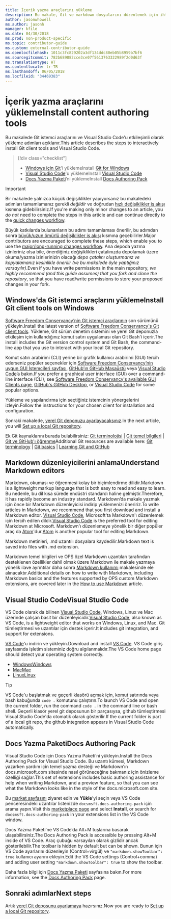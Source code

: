 ```yaml
---
title: İçerik yazma araçlarını yükleme
description: Bu makale, Git ve markdown dosyalarını düzenlemek için ihtiyacınız olacak istemci araçları indirip yüklemenize yardımcı olur.
author: jasonwhowell
ms.author: jasonh
manager: kfile
ms.date: 04/30/2018
ms.prod: non-product-specific
ms.topic: contributor-guide
ms.custom: external-contributor-guide
ms.openlocfilehash: 1011c3fc829202a3df134ddc80eb05b8959b7bf6
ms.sourcegitcommit: 782b689882cce3ce07f5613763322989f2d0d63f
ms.translationtype: HT
ms.contentlocale: tr-TR
ms.lasthandoff: 06/05/2018
ms.locfileid: "34469383"
---
```

# <a name="install-content-authoring-tools"></a><span data-ttu-id="dc98c-103">İçerik yazma araçlarını yükleme</span><span class="sxs-lookup"><span data-stu-id="dc98c-103">Install content authoring tools</span></span>

<span data-ttu-id="dc98c-104">Bu makalede Git istemci araçlarını ve Visual Studio Code'u etkileşimli olarak yükleme adımları açıklanır.</span><span class="sxs-lookup"><span data-stu-id="dc98c-104">This article describes the steps to interactively install Git client tools and Visual Studio Code.</span></span>
> [!div class="checklist"]
> * <span data-ttu-id="dc98c-105">[Windows için Git](https://git-scm.com/download/win)'i yükleme</span><span class="sxs-lookup"><span data-stu-id="dc98c-105">Install [Git for Windows](https://git-scm.com/download/win)</span></span>
> * <span data-ttu-id="dc98c-106">[Visual Studio Code](https://code.visualstudio.com/)'u yükleme</span><span class="sxs-lookup"><span data-stu-id="dc98c-106">Install [Visual Studio Code](https://code.visualstudio.com/)</span></span>
> * <span data-ttu-id="dc98c-107">[Docs Yazma Paketi](https://marketplace.visualstudio.com/items?itemName=docsmsft.docs-authoring-pack)’ni yükleme</span><span class="sxs-lookup"><span data-stu-id="dc98c-107">Install [Docs Authoring Pack](https://marketplace.visualstudio.com/items?itemName=docsmsft.docs-authoring-pack)</span></span>

>[!IMPORTANT]
> <span data-ttu-id="dc98c-108">Bir makalede yalnızca küçük değişiklikler yapıyorsanız bu makaledeki adımları tamamlamanız gerekli *değildir* ve doğrudan [hızlı değişiklikler iş akışı](index.md#quick-edits-to-existing-documents) kısmına gidebilirsiniz.</span><span class="sxs-lookup"><span data-stu-id="dc98c-108">If you're making only minor changes to an article, you *do not* need to complete the steps in this article and can continue directly to the [quick changes workflow](index.md#quick-edits-to-existing-documents).</span></span>
>
> <span data-ttu-id="dc98c-109">Büyük katkılarda bulunanların bu adımı tamamlaması önerilir, bu adımdan sonra [büyük/uzun ömürlü değişiklikler iş akışı](how-to-write-workflows-major.md) kısmına geçebilirler.</span><span class="sxs-lookup"><span data-stu-id="dc98c-109">Major contributors are encouraged to complete these steps, which enable you to use the [major/long-running changes workflow](how-to-write-workflows-major.md).</span></span> <span data-ttu-id="dc98c-110">Ana depoda yazma izinleriniz olsa bile, önerdiğiniz değişiklikleri çatalınızda depolamak üzere okuma/yazma izinlerinizin olacağı *depo çatalını oluşturmanız ve kopyalamanız kesinlikle önerilir (ve bu makalede öyle yaptığınız varsayılır)*.</span><span class="sxs-lookup"><span data-stu-id="dc98c-110">Even if you have write permissions in the main repository, *we highly recommend (and this guide assumes) that you fork and clone the repository*, so that you have read/write permissions to store your proposed changes in your fork.</span></span>

## <a name="install-git-client-tools-on-windows"></a><span data-ttu-id="dc98c-111">Windows'da Git istemci araçlarını yükleme</span><span class="sxs-lookup"><span data-stu-id="dc98c-111">Install Git client tools on Windows</span></span>

 <span data-ttu-id="dc98c-112">[Software Freedom Conservancy’nin Git istemci araçlarının](https://git-scm.com/download/) son sürümünü yükleyin.</span><span class="sxs-lookup"><span data-stu-id="dc98c-112">Install the latest version of [Software Freedom Conservancy's Git client tools](https://git-scm.com/download/).</span></span> <span data-ttu-id="dc98c-113">Yükleme, Git sürüm denetim sistemini ve yerel Git deponuzla etkileşim için kullandığınız komut satırı uygulaması olan Git Bash'i içerir.</span><span class="sxs-lookup"><span data-stu-id="dc98c-113">The install includes the Git version control system and Git Bash, the command-line app that you use to interact with your local Git repository.</span></span>

<span data-ttu-id="dc98c-114">Komut satırı arabirimi (CLI) yerine bir grafik kullanıcı arabirimi (GUI) tercih ederseniz popüler seçenekler için [Software Freedom Conservancy’nin uygun GUI İstemcileri sayfası](https://git-scm.com/downloads/guis), [GitHub’ın GitHub Masaüstü](https://desktop.github.com/) veya [Visual Studio Code](https://www.visualstudio.com/products/code-vs.aspx)’a bakın.</span><span class="sxs-lookup"><span data-stu-id="dc98c-114">If you prefer a graphical user interface (GUI) over a command-line interface (CLI), see [Software Freedom Conservancy's available GUI Clients page](https://git-scm.com/downloads/guis), [GitHub's GitHub Desktop](https://desktop.github.com/), or [Visual Studio Code](https://www.visualstudio.com/products/code-vs.aspx) for some popular options.</span></span>

<span data-ttu-id="dc98c-115">Yükleme ve yapılandırma için seçtiğiniz istemcinin yönergelerini izleyin.</span><span class="sxs-lookup"><span data-stu-id="dc98c-115">Follow the instructions for your chosen client for installation and configuration.</span></span>

<span data-ttu-id="dc98c-116">Sonraki makalede, [yerel Git deponuzu ayarlayacaksınız](get-started-setup-local.md).</span><span class="sxs-lookup"><span data-stu-id="dc98c-116">In the next article, you will [Set up a local Git repository](get-started-setup-local.md).</span></span>

   <span data-ttu-id="dc98c-117">Ek Git kaynaklarını burada bulabilirsiniz: [Git terminolojisi](https://help.github.com/articles/github-glossary) | [Git temel bilgileri](https://git-scm.com/book/en/v2/Getting-Started-Git-Basics) | [Git ve GitHub'ı öğrenme](https://help.github.com/articles/good-resources-for-learning-git-and-github/)</span><span class="sxs-lookup"><span data-stu-id="dc98c-117">Additional Git resources are available here: [Git terminology](https://help.github.com/articles/github-glossary) | [Git basics](https://git-scm.com/book/en/v2/Getting-Started-Git-Basics) | [Learning Git and GitHub](https://help.github.com/articles/good-resources-for-learning-git-and-github/)</span></span>

## <a name="understand-markdown-editors"></a><span data-ttu-id="dc98c-118">Markdown düzenleyicilerini anlama</span><span class="sxs-lookup"><span data-stu-id="dc98c-118">Understand Markdown editors</span></span>

<span data-ttu-id="dc98c-119">Markdown, okuması ve öğrenmesi kolay bir biçimlendirme dilidir.</span><span class="sxs-lookup"><span data-stu-id="dc98c-119">Markdown is a lightweight markup language that is both easy to read and easy to learn.</span></span> <span data-ttu-id="dc98c-120">Bu nedenle, bu dil kısa sürede endüstri standardı haline gelmiştir.</span><span class="sxs-lookup"><span data-stu-id="dc98c-120">Therefore, it has rapidly become an industry standard.</span></span> <span data-ttu-id="dc98c-121">Markdown’da makale yazmak için önce bir Markdown düzenleyicisi indirip yüklemenizi öneririz.</span><span class="sxs-lookup"><span data-stu-id="dc98c-121">To write articles in Markdown, we recommend that you first download and install a Markdown editor.</span></span>  <span data-ttu-id="dc98c-122">[Visual Studio Code](https://code.visualstudio.com/), Microsoft'ta Markdown'ı düzenlemek için tercih edilen dildir.</span><span class="sxs-lookup"><span data-stu-id="dc98c-122">[Visual Studio Code](https://code.visualstudio.com/) is the preferred tool for editing Markdown at Microsoft.</span></span> <span data-ttu-id="dc98c-123">Markdown'ı düzenlemeye yönelik bir diğer popüler araç da [Atom](https://atom.io)'dur.</span><span class="sxs-lookup"><span data-stu-id="dc98c-123">[Atom](https://atom.io) is another popular tool for editing Markdown.</span></span>

<span data-ttu-id="dc98c-124">Markdown metinleri, .md uzantılı dosyalara kaydedilir.</span><span class="sxs-lookup"><span data-stu-id="dc98c-124">Markdown text is saved into files with .md extension.</span></span>

<span data-ttu-id="dc98c-125">Markdown temel bilgileri ve OPS özel Markdown uzantıları tarafından desteklenen özellikler dahil olmak üzere Markdown ile makale yazmaya yönelik ilave ayrıntılar daha sonra [Markdown kullanımı](how-to-write-use-markdown.md) makalesinde ele alınacaktır.</span><span class="sxs-lookup"><span data-stu-id="dc98c-125">Additional details on how to write with Markdown, including Markdown basics and the features supported by OPS custom Markdown extensions, are covered later in the [How to use Markdown](how-to-write-use-markdown.md) article.</span></span>

## <a name="visual-studio-code"></a><span data-ttu-id="dc98c-126">Visual Studio Code</span><span class="sxs-lookup"><span data-stu-id="dc98c-126">Visual Studio Code</span></span>

<span data-ttu-id="dc98c-127">VS Code olarak da bilinen [Visual Studio Code](https://code.visualstudio.com/), Windows, Linux ve Mac üzerinde çalışan basit bir düzenleyicidir.</span><span class="sxs-lookup"><span data-stu-id="dc98c-127">[Visual Studio Code](https://code.visualstudio.com/), also known as VS Code, is a lightweight editor that works on Windows, Linux, and Mac.</span></span> <span data-ttu-id="dc98c-128">Git tümleştirmesi ve uzantılar için destek içerir.</span><span class="sxs-lookup"><span data-stu-id="dc98c-128">It includes git integration, and support for extensions.</span></span>

<span data-ttu-id="dc98c-129">[VS Code](https://code.visualstudio.com/)'u indirin ve yükleyin.</span><span class="sxs-lookup"><span data-stu-id="dc98c-129">Download and install [VS Code](https://code.visualstudio.com/).</span></span> <span data-ttu-id="dc98c-130">VS Code giriş sayfasında işletim sisteminiz doğru algılanmalıdır.</span><span class="sxs-lookup"><span data-stu-id="dc98c-130">The VS Code home page should detect your operating system correctly.</span></span>

- [<span data-ttu-id="dc98c-131">Windows</span><span class="sxs-lookup"><span data-stu-id="dc98c-131">Windows</span></span>](https://code.visualstudio.com/docs/setup/windows)
- [<span data-ttu-id="dc98c-132">Mac</span><span class="sxs-lookup"><span data-stu-id="dc98c-132">Mac</span></span>](https://code.visualstudio.com/docs/setup/mac)
- [<span data-ttu-id="dc98c-133">Linux</span><span class="sxs-lookup"><span data-stu-id="dc98c-133">Linux</span></span>](https://code.visualstudio.com/docs/setup/linux)

> [!TIP]
> <span data-ttu-id="dc98c-134">VS Code'u başlatmak ve geçerli klasörü açmak için, komut satırında veya bash kabuğunda `code .` komutunu çalıştırın.</span><span class="sxs-lookup"><span data-stu-id="dc98c-134">To launch VS Code and open the current folder, run the command `code .` in the command line or bash shell.</span></span> <span data-ttu-id="dc98c-135">Geçerli klasör yerel git deposunun bir parçasıysa, github tümleştirmesi Visual Studio Code'da otomatik olarak gösterilir.</span><span class="sxs-lookup"><span data-stu-id="dc98c-135">If the current folder is part of a local git repo, the github integration appears in Visual Studio Code automatically.</span></span>

## <a name="docs-authoring-pack"></a><span data-ttu-id="dc98c-136">Docs Yazma Paketi</span><span class="sxs-lookup"><span data-stu-id="dc98c-136">Docs Authoring Pack</span></span>
<span data-ttu-id="dc98c-137">Visual Studio Code için Docs Yazma Paketi’ni yükleyin.</span><span class="sxs-lookup"><span data-stu-id="dc98c-137">Install the Docs Authoring Pack for Visual Studio Code.</span></span> <span data-ttu-id="dc98c-138">Bu uzantı kümesi, Markdown yazarken yardım için temel yazma desteği ve Markdown’ın docs.microsoft.com sitesinde nasıl görüneceğine bakmanız için önizleme özelliği sağlar.</span><span class="sxs-lookup"><span data-stu-id="dc98c-138">This set of extensions includes basic authoring assistance for help when writing Markdown, and a preview feature, so that you can see what the Markdown looks like in the style of the docs.microsoft.com site.</span></span>

   <span data-ttu-id="dc98c-139">Bu [market sayfasını](https://marketplace.visualstudio.com/items?itemName=docsmsft.docs-authoring-pack) ziyaret edin ve **Yükle**’yi seçin veya VS Code penceresindeki uzantılar listenizde `docsmsft.docs-authoring-pack` için arama yapın.</span><span class="sxs-lookup"><span data-stu-id="dc98c-139">Visit this [marketplace page](https://marketplace.visualstudio.com/items?itemName=docsmsft.docs-authoring-pack) and select **Install**, or search for `docsmsft.docs-authoring-pack` in your extensions list in the VS Code window.</span></span> 

   <span data-ttu-id="dc98c-140">Docs Yazma Paketi’ne VS Code’da Alt+M tuşlarına basarak ulaşabilirsiniz.</span><span class="sxs-lookup"><span data-stu-id="dc98c-140">The Docs Authoring Pack is accessible by pressing Alt+M inside of VS Code.</span></span> <span data-ttu-id="dc98c-141">Araç çubuğu varsayılan olarak gizlidir ancak gösterilebilir.</span><span class="sxs-lookup"><span data-stu-id="dc98c-141">The toolbar is hidden by default but can be shown.</span></span> <span data-ttu-id="dc98c-142">Bunun için VS Code ayarlarını düzenleyin (Control+virgül) ve `"markdown.showToolbar": true` kullanıcı ayarını ekleyin.</span><span class="sxs-lookup"><span data-stu-id="dc98c-142">Edit the VS Code settings (Control+comma) and adding user setting `"markdown.showToolbar": true` to show the toolbar.</span></span>

   <span data-ttu-id="dc98c-143">Daha fazla bilgi için [Docs Yazma Paketi](how-to-write-docs-auth-pack.md) sayfasına bakın.</span><span class="sxs-lookup"><span data-stu-id="dc98c-143">For more information, see the [Docs Authoring Pack](how-to-write-docs-auth-pack.md) page.</span></span>


## <a name="next-steps"></a><span data-ttu-id="dc98c-144">Sonraki adımlar</span><span class="sxs-lookup"><span data-stu-id="dc98c-144">Next steps</span></span>

<span data-ttu-id="dc98c-145">Artık [yerel Git deposunu ayarlamaya](get-started-setup-local.md) hazırsınız.</span><span class="sxs-lookup"><span data-stu-id="dc98c-145">Now you are ready to [Set up a local Git repository](get-started-setup-local.md).</span></span>
